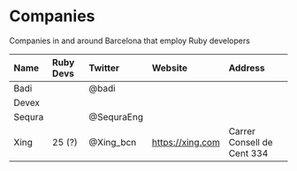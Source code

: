 # Companies

Companies in and around Barcelona that employ Ruby developers

| Name   | Ruby Devs | Twitter    | Website          | Address                    |
|:-------|:----------|:-----------|:-----------------|:---------------------------|
| Badi   |           | @badi      |                  |                            |
| Devex  |           |            |                  |                            |
| Sequra |           | @SequraEng |                  |                            |
| Xing   | 25 (?)    | @Xing_bcn  | https://xing.com | Carrer Consell de Cent 334 |


